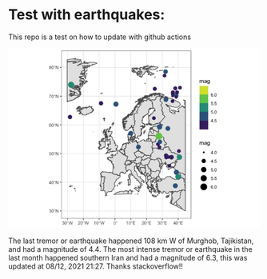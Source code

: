 <!-- README.md is generated from README.Rmd. Please edit that file -->

Test with earthquakes:
======================

This repo is a test on how to update with github actions

![](man/figures/README-unnamed-chunk-2-1.png)

The last tremor or earthquake happened 108 km W of Murghob, Tajikistan,
and had a magnitude of 4.4. The most intense tremor or earthquake in the
last month happened southern Iran and had a magnitude of 6.3, this was
updated at 08/12, 2021 21:27. Thanks stackoverflow!!
